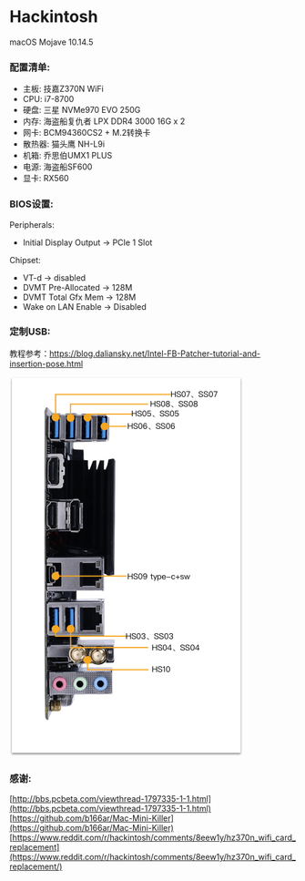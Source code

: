 # Hackintosh

macOS Mojave 10.14.5

### 配置清单:

- 主板: 技嘉Z370N WiFi
- CPU: i7-8700
- 硬盘: 三星 NVMe970 EVO 250G
- 内存: 海盗船复仇者 LPX DDR4 3000 16G x 2
- 网卡: BCM94360CS2 + M.2转换卡
- 散热器: 猫头鹰 NH-L9i
- 机箱: 乔思伯UMX1 PLUS
- 电源: 海盗船SF600
- 显卡: RX560

### BIOS设置:

Peripherals:

- Initial Display Output -> PCIe 1 Slot

Chipset:

- VT-d -> disabled
- DVMT Pre-Allocated -> 128M
- DVMT Total Gfx Mem -> 128M
- Wake on LAN Enable -> Disabled

### 定制USB:

教程参考：https://blog.daliansky.net/Intel-FB-Patcher-tutorial-and-insertion-pose.html

![](usb.png)

### 感谢:

[http://bbs.pcbeta.com/viewthread-1797335-1-1.html](http://bbs.pcbeta.com/viewthread-1797335-1-1.html)   
[https://github.com/b166ar/Mac-Mini-Killer](https://github.com/b166ar/Mac-Mini-Killer)   
[https://www.reddit.com/r/hackintosh/comments/8eew1y/hz370n_wifi_card_replacement](https://www.reddit.com/r/hackintosh/comments/8eew1y/hz370n_wifi_card_replacement/)   
